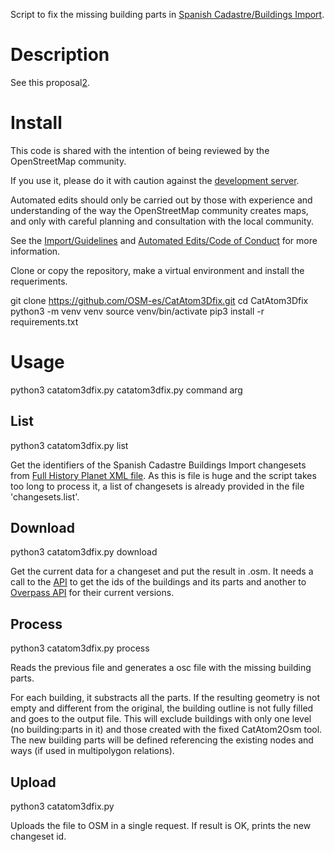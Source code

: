 Script to fix the missing building parts in [Spanish Cadastre/Buildings Import][1].


# Description

See this proposal[2].


# Install

This code is shared with the intention of being reviewed by the OpenStreetMap 
community.

If you use it, please do it with caution against the [development server][3].

Automated edits should only be carried out by those with experience and 
understanding of the way the OpenStreetMap community creates maps, and only 
with careful planning and consultation with the local community.

See the [Import/Guidelines][4] and [Automated Edits/Code of Conduct][5] for 
more information.

Clone or copy the repository, make a virtual environment and install the 
requeriments.

  git clone https://github.com/OSM-es/CatAtom3Dfix.git
  cd CatAtom3Dfix
  python3 -m venv venv
  source venv/bin/activate
  pip3 install -r requirements.txt


# Usage

  python3 catatom3dfix.py catatom3dfix.py command arg


## List

  python3 catatom3dfix.py list <path-to-history-file>

Get the identifiers of the Spanish Cadastre Buildings Import changesets from 
[Full History Planet XML file][6]. As this is file is huge and the script 
takes too long to process it, a list of changesets is already provided in the 
file 'changesets.list'.


## Download

  python3 catatom3dfix.py download <changeset-id>

Get the current data for a changeset and put the result in <changeset-id>.osm.
It needs a call to the [API][7] to get the ids of the buildings and its parts 
and another to [Overpass API][8] for their current versions.


## Process

  python3 catatom3dfix.py process <path-to-osm-file>

Reads the previous file and generates a osc file with the missing building 
parts.

For each building, it substracts all the parts. If the resulting geometry is 
not empty and different from the original, the building outline is not fully 
filled and goes to the output file. This will exclude buildings with only one 
level (no building:parts in it) and those created with the fixed CatAtom2Osm 
tool. The new building parts will be defined referencing the existing nodes and 
ways (if used in multipolygon relations).


## Upload

  python3 catatom3dfix.py <path-to-osmchange-file>

Uploads the file to OSM in a single request. If result is OK, prints the new
changeset id. 


[1]: https://wiki.openstreetmap.org/wiki/Spanish_Cadastre/Buildings_Import
[2]: https://wiki.openstreetmap.org/wiki/Automated_edits/CatAtom3Dfix
[3]: https://api06.dev.openstreetmap.org
[4]: http://wiki.openstreetmap.org/wiki/Import/Guidelines
[5]: http://wiki.openstreetmap.org/wiki/Automated_Edits/Code_of_Conduct
[6]: https://planet.osm.org/planet/full-history/
[7]: https://wiki.openstreetmap.org/wiki/API
[8]: https://wiki.openstreetmap.org/wiki/Overpass_API
